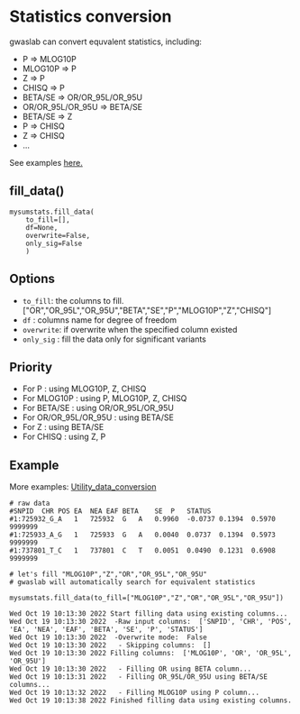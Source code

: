 # Statistics conversion

gwaslab can convert equvalent statistics, including:
- P => MLOG10P
- MLOG10P => P
- Z => P
- CHISQ => P
- BETA/SE => OR/OR_95L/OR_95U
- OR/OR_95L/OR_95U => BETA/SE
- BETA/SE => Z
- P => CHISQ
- Z => CHISQ
- ...

See examples [here.](https://cloufield.github.io/gwaslab/utility_data_conversion/)

## fill_data()
```
mysumstats.fill_data( 
    to_fill=[],
    df=None,
    overwrite=False,
    only_sig=False
    )
```
## Options
- `to_fill`: the columns to fill. ["OR","OR_95L","OR_95U","BETA","SE","P","MLOG10P","Z","CHISQ"]
- `df` : columns name for degree of freedom
- `overwrite`: if overwrite when the specified column existed
- `only_sig` : fill the data only for significant variants

## Priority

- For P : using MLOG10P, Z, CHISQ 
- For MLOG10P : using P, MLOG10P, Z, CHISQ 
- For BETA/SE : using OR/OR_95L/OR_95U
- For OR/OR_95L/OR_95U : using BETA/SE
- For Z : using BETA/SE
- For CHISQ : using  Z, P

## Example
More examples:
[Utility_data_conversion](https://github.com/Cloufield/gwaslab/blob/main/examples/Utility_data_conversion.ipynb)
```
# raw data
#SNPID	CHR	POS	EA	NEA	EAF	BETA	SE	P	STATUS
#1:725932_G_A	1	725932	G	A	0.9960	-0.0737	0.1394	0.5970	9999999
#1:725933_A_G	1	725933	G	A	0.0040	0.0737	0.1394	0.5973	9999999
#1:737801_T_C	1	737801	C	T	0.0051	0.0490	0.1231	0.6908	9999999

# let's fill "MLOG10P","Z","OR","OR_95L","OR_95U"
# gwaslab will automatically search for equivalent statistics

mysumstats.fill_data(to_fill=["MLOG10P","Z","OR","OR_95L","OR_95U"])

Wed Oct 19 10:13:30 2022 Start filling data using existing columns...
Wed Oct 19 10:13:30 2022  -Raw input columns:  ['SNPID', 'CHR', 'POS', 'EA', 'NEA', 'EAF', 'BETA', 'SE', 'P', 'STATUS']
Wed Oct 19 10:13:30 2022  -Overwrite mode:  False
Wed Oct 19 10:13:30 2022   - Skipping columns:  []
Wed Oct 19 10:13:30 2022 Filling columns:  ['MLOG10P', 'OR', 'OR_95L', 'OR_95U']
Wed Oct 19 10:13:30 2022   - Filling OR using BETA column...
Wed Oct 19 10:13:31 2022   - Filling OR_95L/OR_95U using BETA/SE columns...
Wed Oct 19 10:13:32 2022   - Filling MLOG10P using P column...
Wed Oct 19 10:13:38 2022 Finished filling data using existing columns.
```


